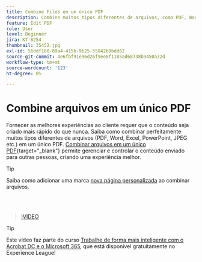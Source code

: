 ```yaml
---
title: Combine Files em um único PDF
description: Combine muitos tipos diferentes de arquivos, como PDF, Word, Excel, PowerPoint ou JPEG, em um único PDF
feature: Edit PDF
role: User
level: Beginner
jira: KT-8254
thumbnail: 35452.jpg
exl-id: 56ddf180-89a4-415b-9b25-55842b9bdd62
source-git-commit: 4e6fbf91e96d26f9ee8f1105ad68738b9450a32d
workflow-type: tm+mt
source-wordcount: '123'
ht-degree: 0%

---
```


# Combine arquivos em um único PDF

Fornecer as melhores experiências ao cliente requer que o conteúdo seja criado mais rápido do que nunca. Saiba como combinar perfeitamente muitos tipos diferentes de arquivos (PDF, Word, Excel, PowerPoint, JPEG etc.) em um único PDF. [Combinar arquivos em um único PDF](https://www.adobe.com/acrobat/online/merge-pdf.html){target="_blank"} permite gerenciar e controlar o conteúdo enviado para outras pessoas, criando uma experiência melhor.

>[!TIP]
>
>Saiba como adicionar uma marca [nova página personalizada](add-custom-page.md) ao combinar arquivos.

<br> 

>[!VIDEO](https://video.tv.adobe.com/v/35452?quality=12&learn=on&hidetitle=true)

>[!TIP]
>
>Este vídeo faz parte do curso [Trabalhe de forma mais inteligente com o Acrobat DC e o Microsoft 365](https://experienceleague.adobe.com/?recommended=Acrobat-U-1-2021.microsoft365), que está disponível gratuitamente no Experience League!
